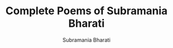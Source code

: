 ---
title: "Complete Poems of Subramania Bharati"
author: ["Subramania Bharati"]
year: 1910
language: ["Tamil", "English"]
genre: ["Poetry", "Nationalist Literature", "Social Reform"]
description: "Subramania Bharati's complete poetic corpus represents modern Tamil literature's revolutionary transformation, combining classical Tamil poetic traditions with nationalist fervor, social reform advocacy, and modernist innovation. Writing during India's independence struggle (1906-1921), Bharati created poetry that transcended conventional literary boundaries: nationalist songs mobilizing masses against British colonialism; radical social critique attacking caste hierarchies and gender oppression; devotional lyrics reimagining Hindu spirituality through Vedantic universalism; and personal meditations exploring individual freedom within collective struggle. His mastery appears in seamlessly blending classical Tamil meters (venpa, kali viruttam) with revolutionary content, Sanskrit-influenced vocabulary with accessible diction, and traditional devotional forms (paeans to Shakti, Murugan, Krishna) with progressive ideologies. Bharati pioneered modern Tamil poetry by abandoning medieval conventions favoring direct emotional expression, introducing free verse alongside classical meters, addressing contemporary political realities, and asserting women's equality through poems like 'Pudumai Penn' (The New Woman). His nationalist compositions—'Vande Mataram' (Tamil translation), 'Bharata Samudayam' (Indian Community), 'Senthamil Nadu' (Tamil Nadu of red soil)—became anthems of Tamil cultural pride and Indian independence. The 1949 nationalization of his works, unique in world literary history, placed his entire corpus in public domain, ensuring universal access to this foundational modern Tamil literature."
collections: ['poetry-collection', 'regional-literature', 'modern-literature', 'regional-literature', 'modern-literature']
sources:
  - name: "Internet Archive (NCERT Selection, 1982)"
    url: "https://archive.org/details/dli.ernet.4071"
    type: "other"
  - name: "Project Madurai (Tamil Digital Library)"
    url: "https://www.projectmadurai.org/"
    type: "other"
references:
  - name: "Wikipedia: Subramania Bharati"
    url: "https://en.wikipedia.org/wiki/Subramania_Bharati"
    type: "wikipedia"
  - name: "Britannica: Subramania Bharati"
    url: "https://www.britannica.com/biography/Subramania-Bharati"
    type: "other"
  - name: "Wikipedia: Tamil literature"
    url: "https://en.wikipedia.org/wiki/Tamil_literature"
    type: "wikipedia"
  - name: "Wikipedia: Indian independence movement"
    url: "https://en.wikipedia.org/wiki/Indian_independence_movement"
    type: "wikipedia"
  - name: "Open Library: Complete Poems of Subramania"
    url: "https://openlibrary.org/search?q=Complete+Poems+of+Subramania+Bharati+year+Subramania+Bharati"
    type: "other"
featured: true
publishDate: 2025-10-30
tags: ['tamil', 'poetry-collection']
---